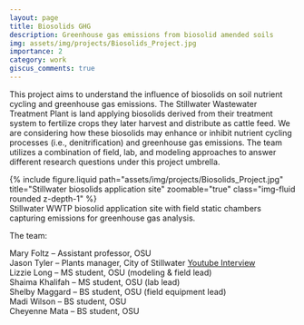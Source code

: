 ```yaml
---
layout: page
title: Biosolids GHG
description: Greenhouse gas emissions from biosolid amended soils 
img: assets/img/projects/Biosolids_Project.jpg
importance: 2
category: work
giscus_comments: true
---
```


This project aims to understand the influence of biosolids on soil nutrient cycling and greenhouse gas emissions. The Stillwater Wastewater Treatment Plant is land applying biosolids derived from their treatment system to fertilize crops they later harvest and distribute as cattle feed. We are considering how these biosolids may enhance or inhibit nutrient cycling processes (i.e., denitrification) and greenhouse gas emissions. The team utilizes a combination of field, lab, and modeling approaches to answer different research questions under this project umbrella.

<div class="row">
    <div class="col-sm mt-3 mt-md-0">
        {% include figure.liquid path="assets/img/projects/Biosolids_Project.jpg" title="Stillwater biosolids application site" zoomable="true" class="img-fluid rounded z-depth-1" %}
    </div>
</div>
<div class="caption">
    Stillwater WWTP biosolid application site with field static chambers capturing emissions for greenhouse gas analysis.
</div>

The team:<br>

Mary Foltz – Assistant professor, OSU<br>
Jason Tyler – Plants manager, City of Stillwater <a href="https://www.youtube.com/watch?v=Zwk4OmJYpOw">Youtube Interview</a><br>
Lizzie Long – MS student, OSU (modeling & field lead)<br>
Shaima Khalifah – MS student, OSU (lab lead)<br>
Shelby Maggard – BS student, OSU (field equipment lead)<br>
Madi Wilson – BS student, OSU<br>
Cheyenne Mata – BS student, OSU<br>
